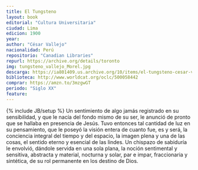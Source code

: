 ```yaml
---
title: El Tungsteno
layout: book
editorial: "Cultura Universitaria"
ciudad: Lima
edicion: 1900
year: 
author: "César Vallejo"
nacionalidad: Perú
repositorio: "Canadian Libraries"
repurl: https://archive.org/details/toronto
img: tungsteno_vallejo_Morel.jpg
descarga: https://ia801409.us.archive.org/10/items/el-tungsteno-cesar-vallejo/El%20tungsteno%20-%20C%C3%A9sar%20Vallejo.pdf
biblioteca: http://www.worldcat.org/oclc/500058442
comprar: https://amzn.to/3mzgwGT
periodo: "Siglo XX"
feature: 
---
```

{% include JB/setup %}
Un sentimiento de algo jamás registrado en su sensibilidad, y que le nacía del fondo mismo de su ser, le anunció de pronto que se hallaba en presencia de Jesús. Tuvo entonces tal cantidad de luz en su pensamiento, que le poseyó la visión entera de cuanto fue, es y será, la conciencia integral del tiempo y del espacio, la imagen plena y una de las cosas, el sentido eterno y esencial de las lindes. Un chispazo de sabiduría le envolvió, dándole servida en una sola plana, la noción sentimental y sensitiva, abstracta y material, nocturna y solar, par e impar, fraccionaria y sintética, de su rol permanente en los destino de Dios. 

